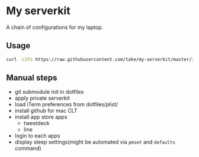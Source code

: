# My serverkit

A chain of configurations for my laptop.

## Usage

```sh
curl -LSfs https://raw.githubusercontent.com/take/my-serverkit/master/install.sh | bash
```

## Manual steps

- git submodule init in dotfiles
- apply private serverkit
- load iTerm preferences from dotfiles/plist/
- install github for mac CLT
- install app store apps
  - tweetdeck
  - line
- login to each apps
- display sleep settings(might be automated via `pmset` and `defaults` command)
